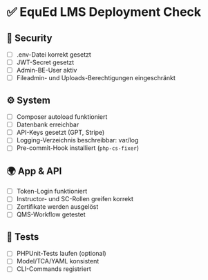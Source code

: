 # ✅ EquEd LMS Deployment Check

## 🔐 Security
- [ ] .env-Datei korrekt gesetzt
- [ ] JWT-Secret gesetzt
- [ ] Admin-BE-User aktiv
- [ ] Fileadmin- und Uploads-Berechtigungen eingeschränkt

## ⚙️ System
- [ ] Composer autoload funktioniert
- [ ] Datenbank erreichbar
- [ ] API-Keys gesetzt (GPT, Stripe)
- [ ] Logging-Verzeichnis beschreibbar: var/log
- [ ] Pre-commit-Hook installiert (`php-cs-fixer`)

## 🌍 App & API
- [ ] Token-Login funktioniert
- [ ] Instructor- und SC-Rollen greifen korrekt
- [ ] Zertifikate werden ausgelöst
- [ ] QMS-Workflow getestet

## 🔁 Tests
- [ ] PHPUnit-Tests laufen (optional)
- [ ] Model/TCA/YAML konsistent
- [ ] CLI-Commands registriert
